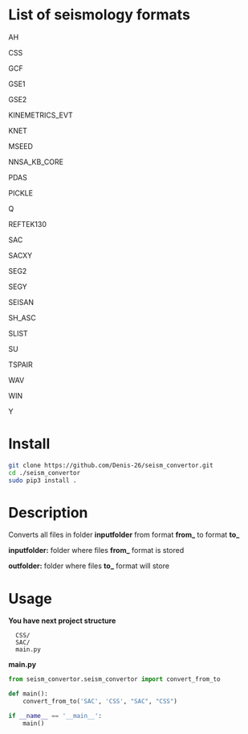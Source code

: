 # List of seismology formats

AH

CSS

GCF

GSE1

GSE2

KINEMETRICS_EVT

KNET

MSEED

NNSA_KB_CORE

PDAS

PICKLE

Q

REFTEK130

SAC

SACXY

SEG2

SEGY

SEISAN

SH_ASC

SLIST

SU

TSPAIR

WAV

WIN

Y

# Install

```bash
git clone https://github.com/Denis-26/seism_convertor.git
cd ./seism_convertor
sudo pip3 install .
```

# Description

Converts all files in folder **inputfolder** from format **from_** to format **to_**

**inputfolder:** folder where files **from_** format is stored

**outfolder:** folder where files **to_** format will store

# Usage

**You have next project structure**

```
  CSS/
  SAC/
  main.py
```

**main.py**

```python
from seism_convertor.seism_convertor import convert_from_to

def main():
    convert_from_to('SAC', 'CSS', "SAC", "CSS")

if __name__ == '__main__':
    main()
```
